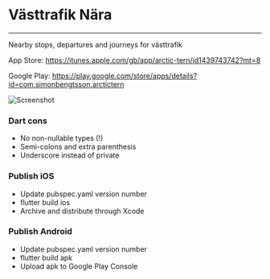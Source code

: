 # Västtrafik Nära
---

Nearby stops, departures and journeys for västtrafik

App Store: https://itunes.apple.com/gb/app/arctic-tern/id1439743742?mt=8

Google Play: https://play.google.com/store/apps/details?id=com.simonbengtsson.arctictern

![Screenshot](https://is5-ssl.mzstatic.com/image/thumb/Purple128/v4/0a/75/55/0a755505-f237-7894-201d-7cf30bc9e023/pr_source.png/460x0w.png)

### Dart cons
- No non-nullable types (!)
- Semi-colons and extra parenthesis
- Underscore instead of private

### Publish iOS
- Update pubspec.yaml version number
- flutter build ios
- Archive and distribute through Xcode

### Publish Android
- Update pubspec.yaml version number
- flutter build apk
- Upload apk to Google Play Console